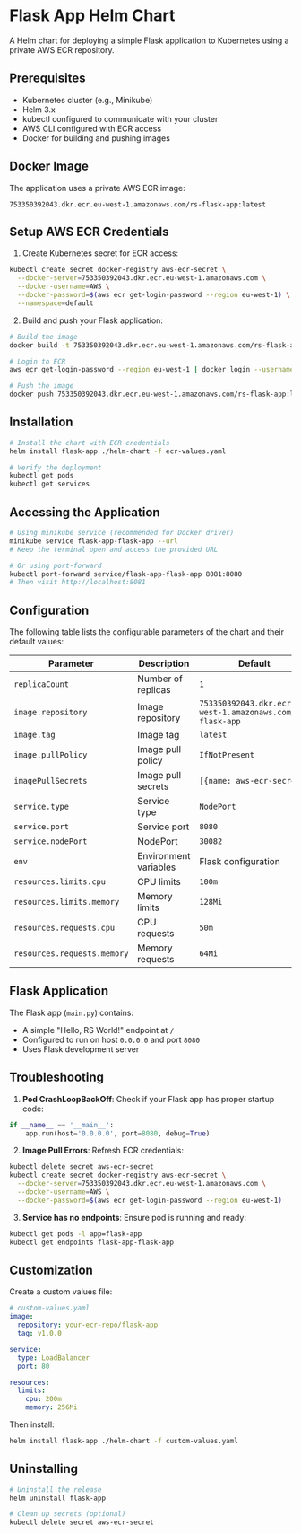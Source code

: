 # Flask App Helm Chart

A Helm chart for deploying a simple Flask application to Kubernetes using a private AWS ECR repository.

## Prerequisites

- Kubernetes cluster (e.g., Minikube)
- Helm 3.x
- kubectl configured to communicate with your cluster
- AWS CLI configured with ECR access
- Docker for building and pushing images

## Docker Image

The application uses a private AWS ECR image:
```
753350392043.dkr.ecr.eu-west-1.amazonaws.com/rs-flask-app:latest
```

## Setup AWS ECR Credentials

1. Create Kubernetes secret for ECR access:
```bash
kubectl create secret docker-registry aws-ecr-secret \
  --docker-server=753350392043.dkr.ecr.eu-west-1.amazonaws.com \
  --docker-username=AWS \
  --docker-password=$(aws ecr get-login-password --region eu-west-1) \
  --namespace=default
```

2. Build and push your Flask application:
```bash
# Build the image
docker build -t 753350392043.dkr.ecr.eu-west-1.amazonaws.com/rs-flask-app:latest .

# Login to ECR
aws ecr get-login-password --region eu-west-1 | docker login --username AWS --password-stdin 753350392043.dkr.ecr.eu-west-1.amazonaws.com

# Push the image
docker push 753350392043.dkr.ecr.eu-west-1.amazonaws.com/rs-flask-app:latest
```

## Installation

```bash
# Install the chart with ECR credentials
helm install flask-app ./helm-chart -f ecr-values.yaml

# Verify the deployment
kubectl get pods
kubectl get services
```

## Accessing the Application

```bash
# Using minikube service (recommended for Docker driver)
minikube service flask-app-flask-app --url
# Keep the terminal open and access the provided URL

# Or using port-forward
kubectl port-forward service/flask-app-flask-app 8081:8080
# Then visit http://localhost:8081
```

## Configuration

The following table lists the configurable parameters of the chart and their default values:

| Parameter | Description | Default |
|-----------|-------------|---------|
| `replicaCount` | Number of replicas | `1` |
| `image.repository` | Image repository | `753350392043.dkr.ecr.eu-west-1.amazonaws.com/rs-flask-app` |
| `image.tag` | Image tag | `latest` |
| `image.pullPolicy` | Image pull policy | `IfNotPresent` |
| `imagePullSecrets` | Image pull secrets | `[{name: aws-ecr-secret}]` |
| `service.type` | Service type | `NodePort` |
| `service.port` | Service port | `8080` |
| `service.nodePort` | NodePort | `30082` |
| `env` | Environment variables | Flask configuration |
| `resources.limits.cpu` | CPU limits | `100m` |
| `resources.limits.memory` | Memory limits | `128Mi` |
| `resources.requests.cpu` | CPU requests | `50m` |
| `resources.requests.memory` | Memory requests | `64Mi` |

## Flask Application

The Flask app (`main.py`) contains:
- A simple "Hello, RS World!" endpoint at `/`
- Configured to run on host `0.0.0.0` and port `8080`
- Uses Flask development server

## Troubleshooting

1. **Pod CrashLoopBackOff**: Check if your Flask app has proper startup code:
```python
if __name__ == '__main__':
    app.run(host='0.0.0.0', port=8080, debug=True)
```

2. **Image Pull Errors**: Refresh ECR credentials:
```bash
kubectl delete secret aws-ecr-secret
kubectl create secret docker-registry aws-ecr-secret \
  --docker-server=753350392043.dkr.ecr.eu-west-1.amazonaws.com \
  --docker-username=AWS \
  --docker-password=$(aws ecr get-login-password --region eu-west-1)
```

3. **Service has no endpoints**: Ensure pod is running and ready:
```bash
kubectl get pods -l app=flask-app
kubectl get endpoints flask-app-flask-app
```

## Customization

Create a custom values file:

```yaml
# custom-values.yaml
image:
  repository: your-ecr-repo/flask-app
  tag: v1.0.0

service:
  type: LoadBalancer
  port: 80

resources:
  limits:
    cpu: 200m
    memory: 256Mi
```

Then install:
```bash
helm install flask-app ./helm-chart -f custom-values.yaml
```

## Uninstalling

```bash
# Uninstall the release
helm uninstall flask-app

# Clean up secrets (optional)
kubectl delete secret aws-ecr-secret
```